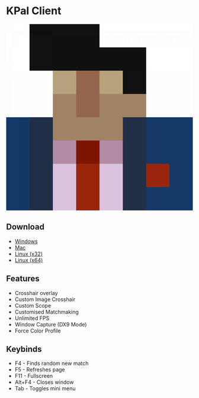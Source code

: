 # KPal Client

![logo](./img/logo.png)

## Download
- [Windows](https://github.com/kpal81xd/krunker-kpal-client-RELEASE/releases/download/v1.3.2/kpal_client-setup-1.3.2.exe)
- [Mac](https://github.com/kpal81xd/krunker-kpal-client-RELEASE/releases/download/v1.3.2/kpal_client-1.3.2.dmg)
- [Linux (x32)](https://github.com/kpal81xd/krunker-kpal-client-RELEASE/releases/download/v1.3.2/kpal_client-1.3.2.AppImage)
- [Linux (x64)](https://github.com/kpal81xd/krunker-kpal-client-RELEASE/releases/download/v1.3.2/kpal_client-1.3.2-x86_64.AppImage)

## Features
- Crosshair overlay
- Custom Image Crosshair
- Custom Scope
- Customised Matchmaking
- Unlimited FPS
- Window Capture (DX9 Mode)
- Force Color Profile

## Keybinds
- F4 - Finds random new match
- F5 - Refreshes page
- F11 - Fullscreen
- Alt+F4 - Closes window
- Tab - Toggles mini menu


